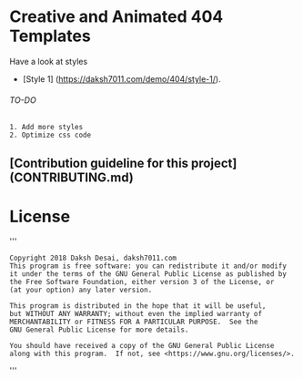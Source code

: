 # Creative and Animated 404 Templates
Have a look at styles 
 * [Style 1] (https://daksh7011.com/demo/404/style-1/).
 
 
###### TO-DO
    1. Add more styles
    2. Optimize css code

## [Contribution guideline for this project] (CONTRIBUTING.md)


# License
'''

    Copyright 2018 Daksh Desai, daksh7011.com
    This program is free software: you can redistribute it and/or modify
    it under the terms of the GNU General Public License as published by
    the Free Software Foundation, either version 3 of the License, or
    (at your option) any later version.

    This program is distributed in the hope that it will be useful,
    but WITHOUT ANY WARRANTY; without even the implied warranty of
    MERCHANTABILITY or FITNESS FOR A PARTICULAR PURPOSE.  See the
    GNU General Public License for more details.

    You should have received a copy of the GNU General Public License
    along with this program.  If not, see <https://www.gnu.org/licenses/>.
    
'''